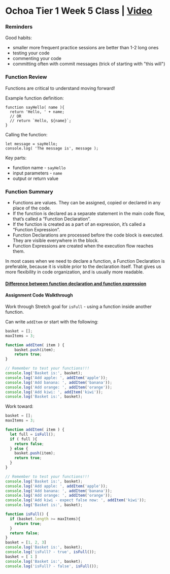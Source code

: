 # Ochoa Tier 1 Week 5 Class | [Video]("")

### Reminders

Good habits:

- smaller more frequent practice sessions are better than 1-2 long ones
- testing your code
- commenting your code
- committing often with commit messages (trick of starting with "this will")

### Function Review

Functions are critical to understand moving forward!

Example function definition:

```
function sayHello( name ){
  return 'Hello, ' + name;
  // OR
  // return `Hello, ${name}`;
}
```

Calling the function:

```
let message = sayHello;
console.log( 'The message is', message );
```

Key parts:

- function name - `sayHello`
- input parameters - `name`
- output or return value

### Function Summary

- Functions are values. They can be assigned, copied or declared in any place of the code.
- If the function is declared as a separate statement in the main code flow, that’s called a “Function Declaration”.
- If the function is created as a part of an expression, it’s called a “Function Expression”.
- Function Declarations are processed before the code block is executed. They are visible everywhere in the block.
- Function Expressions are created when the execution flow reaches them.

In most cases when we need to declare a function, a Function Declaration is preferable, because it is visible prior to the declaration itself. That gives us more flexibility in code organization, and is usually more readable.

#### [Difference between function declaration and function expression](https://javascript.info/function-expressions#function-expression-vs-function-declaration)

#### Assignment Code Walkthrough

Work through Stretch goal for `isFull` - using a function inside another function.

Can write `addItem` or start with the following:

```JavaScript
basket = [];
maxItems = 3;

function addItem( item ) {
    basket.push(item);
    return true;
}

// Remember to test your functions!!!
console.log('Basket is:', basket);
console.log('Add apple: ', addItem('apple'));
console.log('Add banana: ', addItem('banana'));
console.log('Add orange: ', addItem('orange'));
console.log('Add kiwi: ', addItem('kiwi'));
console.log('Basket is:', basket);
```

Work toward:

```JavaScript
basket = [];
maxItems = 3;

function addItem( item ) {
  let full = isFull();
  if ( full ){
    return false;
  } else {
    basket.push(item);
    return true;
  }
}

// Remember to test your functions!!!
console.log('Basket is:', basket);
console.log('Add apple: ', addItem('apple'));
console.log('Add banana: ', addItem('banana'));
console.log('Add orange: ', addItem('orange'));
console.log('Add kiwi - expect false now: ', addItem('kiwi'));
console.log('Basket is:', basket);

function isFull() {
  if (basket.length >= maxItems){
    return true;
  }
  return false;
}
basket = [1, 2, 3]
console.log('Basket is:', basket);
console.log('isFull? - true', isFull());
basket = [ 1 ]
console.log('Basket is:', basket);
console.log('isFull? - false', isFull());
```
